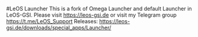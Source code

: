 #LeOS Launcher
This is a fork of Omega Launcher and default Launcher in LeOS-GSI.
Please visit https://leos-gsi.de
or
visit my Telegram group https://t.me/LeOS_Support
Releases:
https://leos-gsi.de/downloads/special_apps/Launcher/